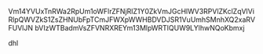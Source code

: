 Vm14YVUxTnRWa2RpUm1oWFlrZFNjRlZ1Y0ZkVmJGcHlWV3RPVlZKclZqVlVi
RlpQWVZkS1ZsZHNUbFpTCmJFWXpWWHBDVDJSR1VuUmhSMnhXQ2xaRVFUVlJN
bVIzWTBadmVsZFVNRXREYm13MlpWRTlQUW9LYlhwNQoKbmxj

dhl